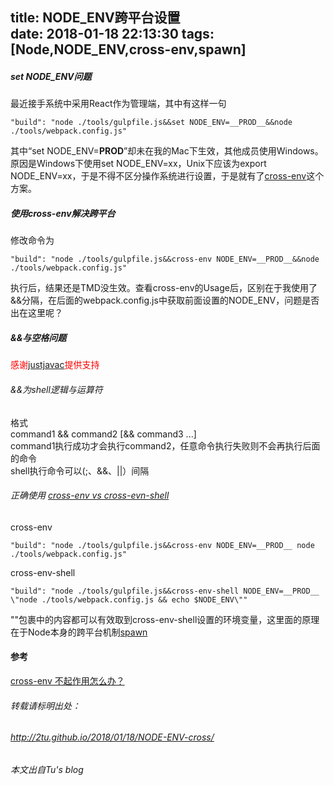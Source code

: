 title: NODE_ENV跨平台设置  
date: 2018-01-18 22:13:30
tags: [Node,NODE_ENV,cross-env,spawn]
---
##### set NODE_ENV问题
最近接手系统中采用React作为管理端，其中有这样一句

```
"build": "node ./tools/gulpfile.js&&set NODE_ENV=__PROD__&&node ./tools/webpack.config.js"
```

其中“set NODE_ENV=__PROD__”却未在我的Mac下生效，其他成员使用Windows。  
原因是Windows下使用set NODE_ENV=xx，Unix下应该为export NODE_ENV=xx，于是不得不区分操作系统进行设置，于是就有了[cross-env](https://github.com/kentcdodds/cross-env)这个方案。  
<!--more-->
##### 使用cross-env解决跨平台
修改命令为

```
"build": "node ./tools/gulpfile.js&&cross-env NODE_ENV=__PROD__&&node ./tools/webpack.config.js"
```

执行后，结果还是TMD没生效。查看cross-env的Usage后，区别在于我使用了&&分隔，在后面的webpack.config.js中获取前面设置的NODE_ENV，问题是否出在这里呢？

##### &&与空格问题  
<font color="red">感谢[justjavac](https://github.com/justjavac)提供支持</font>  
###### &&为shell逻辑与运算符  
格式  
command1 && command2 [&& command3 ...]  
command1执行成功才会执行command2，任意命令执行失败则不会再执行后面的命令  
shell执行命令可以(;、&&、||）间隔
###### 正确使用 [cross-env vs cross-evn-shell](https://github.com/kentcdodds/cross-env#cross-env-vs-cross-env-shell)
cross-env
```
"build": "node ./tools/gulpfile.js&&cross-env NODE_ENV=__PROD__ node ./tools/webpack.config.js"
```

cross-env-shell
```
"build": "node ./tools/gulpfile.js&&cross-env-shell NODE_ENV=__PROD__ \"node ./tools/webpack.config.js && echo $NODE_ENV\""
```
\"\"包裹中的内容都可以有效取到cross-env-shell设置的环境变量，这里面的原理在于Node本身的跨平台机制[spawn](https://nodejs.org/api/child_process.html#child_process_child_process_spawn_command_args_options)

#### 参考   
[cross-env 不起作用怎么办？](https://segmentfault.com/q/1010000009324489)  

###### 转载请标明出处： 
###### http://2tu.github.io/2018/01/18/NODE-ENV-cross/ 
###### 本文出自Tu's blog